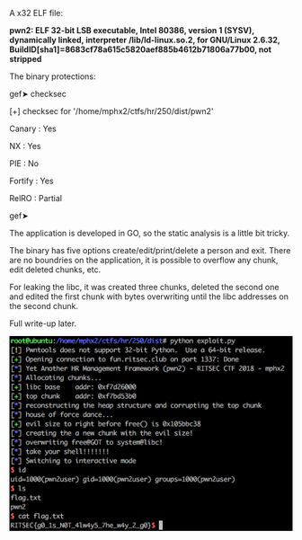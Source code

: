 A x32 ELF file:

**pwn2: ELF 32-bit LSB executable, Intel 80386, version 1 (SYSV), dynamically linked, interpreter /lib/ld-linux.so.2, for GNU/Linux 2.6.32, BuildID[sha1]=8683cf78a615c5820aef885b4612b71806a77b00, not stripped**

The binary protections:

gef➤  checksec

[+] checksec for '/home/mphx2/ctfs/hr/250/dist/pwn2'

Canary                        : Yes

NX                            : Yes

PIE                           : No

Fortify                       : Yes

RelRO                         : Partial

gef➤

The application is developed in GO, so the static analysis is a little bit tricky.

The binary has five options create/edit/print/delete a person and exit. There are no boundries on the application, it is possible to overflow any chunk, edit deleted chunks, etc. 

For leaking the libc, it was created three chunks, deleted the second one and edited the first chunk with bytes overwriting until the libc addresses on the second chunk.






Full write-up later.

![exploit](pwn2_final.png)
